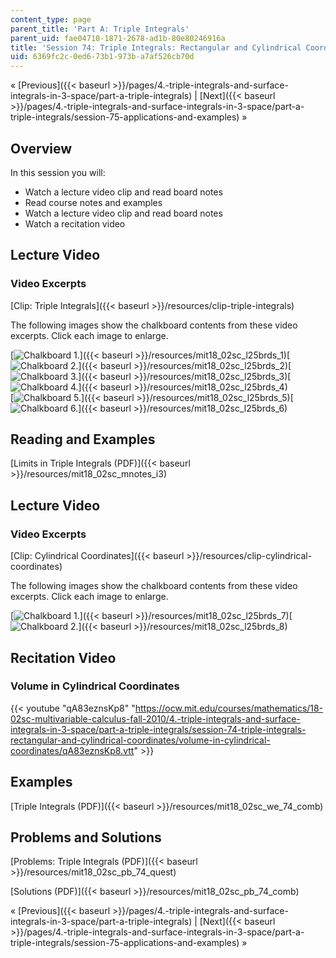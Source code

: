 ```yaml
---
content_type: page
parent_title: 'Part A: Triple Integrals'
parent_uid: fae04710-1871-2678-ad1b-80e80246916a
title: 'Session 74: Triple Integrals: Rectangular and Cylindrical Coordinates'
uid: 6369fc2c-0ed6-73b1-973b-a7af526cb70d
---
```


« [Previous]({{< baseurl >}}/pages/4.-triple-integrals-and-surface-integrals-in-3-space/part-a-triple-integrals) | [Next]({{< baseurl >}}/pages/4.-triple-integrals-and-surface-integrals-in-3-space/part-a-triple-integrals/session-75-applications-and-examples) »

Overview
--------

In this session you will:

*   Watch a lecture video clip and read board notes
*   Read course notes and examples
*   Watch a lecture video clip and read board notes
*   Watch a recitation video

Lecture Video
-------------

### Video Excerpts

[Clip: Triple Integrals]({{< baseurl >}}/resources/clip-triple-integrals)

The following images show the chalkboard contents from these video excerpts. Click each image to enlarge.

[![Chalkboard 1.](BASEURL_PLACEHOLDER/resources/mit18_02sc_l25brds_1a)]({{< baseurl >}}/resources/mit18_02sc_l25brds_1)[![Chalkboard 2.](BASEURL_PLACEHOLDER/resources/mit18_02sc_l25brds_2a)]({{< baseurl >}}/resources/mit18_02sc_l25brds_2)[![Chalkboard 3.](BASEURL_PLACEHOLDER/resources/mit18_02sc_l25brds_3a)]({{< baseurl >}}/resources/mit18_02sc_l25brds_3)[![Chalkboard 4.](BASEURL_PLACEHOLDER/resources/mit18_02sc_l25brds_4a)]({{< baseurl >}}/resources/mit18_02sc_l25brds_4)  
[![Chalkboard 5.](BASEURL_PLACEHOLDER/resources/mit18_02sc_l25brds_5a)]({{< baseurl >}}/resources/mit18_02sc_l25brds_5)[![Chalkboard 6.](BASEURL_PLACEHOLDER/resources/mit18_02sc_l25brds_6a)]({{< baseurl >}}/resources/mit18_02sc_l25brds_6)

Reading and Examples
--------------------

[Limits in Triple Integrals (PDF)]({{< baseurl >}}/resources/mit18_02sc_mnotes_i3)

Lecture Video
-------------

### Video Excerpts

[Clip: Cylindrical Coordinates]({{< baseurl >}}/resources/clip-cylindrical-coordinates)

The following images show the chalkboard contents from these video excerpts. Click each image to enlarge.

[![Chalkboard 1.](BASEURL_PLACEHOLDER/resources/mit18_02sc_l25brds_7a)]({{< baseurl >}}/resources/mit18_02sc_l25brds_7)[![Chalkboard 2.](BASEURL_PLACEHOLDER/resources/mit18_02sc_l25brds_8a)]({{< baseurl >}}/resources/mit18_02sc_l25brds_8)

Recitation Video
----------------

### Volume in Cylindrical Coordinates

{{< youtube "qA83eznsKp8" "https://ocw.mit.edu/courses/mathematics/18-02sc-multivariable-calculus-fall-2010/4.-triple-integrals-and-surface-integrals-in-3-space/part-a-triple-integrals/session-74-triple-integrals-rectangular-and-cylindrical-coordinates/volume-in-cylindrical-coordinates/qA83eznsKp8.vtt" >}}

Examples
--------

[Triple Integrals (PDF)]({{< baseurl >}}/resources/mit18_02sc_we_74_comb)

Problems and Solutions
----------------------

[Problems: Triple Integrals (PDF)]({{< baseurl >}}/resources/mit18_02sc_pb_74_quest)

[Solutions (PDF)]({{< baseurl >}}/resources/mit18_02sc_pb_74_comb)

« [Previous]({{< baseurl >}}/pages/4.-triple-integrals-and-surface-integrals-in-3-space/part-a-triple-integrals) | [Next]({{< baseurl >}}/pages/4.-triple-integrals-and-surface-integrals-in-3-space/part-a-triple-integrals/session-75-applications-and-examples) »